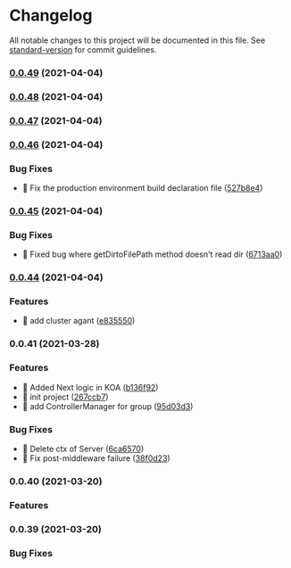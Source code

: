 # Changelog

All notable changes to this project will be documented in this file. See [standard-version](https://github.com/conventional-changelog/standard-version) for commit guidelines.

### [0.0.49](https://github.com/zhaodeezhu/xioo/compare/v0.0.48...v0.0.49) (2021-04-04)

### [0.0.48](https://github.com/zhaodeezhu/xioo/compare/v0.0.47...v0.0.48) (2021-04-04)

### [0.0.47](https://github.com/zhaodeezhu/xioo/compare/v0.0.46...v0.0.47) (2021-04-04)

### [0.0.46](https://github.com/zhaodeezhu/xioo/compare/v0.0.45...v0.0.46) (2021-04-04)


### Bug Fixes

* 🐛 Fix the production environment build declaration file ([527b8e4](https://github.com/zhaodeezhu/xioo/commit/527b8e4355cc41ae4b9de40d60be8038ce435759))

### [0.0.45](https://github.com/zhaodeezhu/xioo/compare/v0.0.44...v0.0.45) (2021-04-04)


### Bug Fixes

* 🐛 Fixed bug where getDirtoFilePath method doesn't read dir ([6713aa0](https://github.com/zhaodeezhu/xioo/commit/6713aa0c35a70b4bf0cc209cd59092f955843a8f))

### [0.0.44](https://github.com/zhaodeezhu/xioo/compare/v0.0.41...v0.0.44) (2021-04-04)


### Features

* 🚀 add cluster agant ([e835550](https://github.com/zhaodeezhu/xioo/commit/e8355506f581425431c8df10b6a9a839ed9b661e))

### 0.0.41 (2021-03-28)


### Features

* 🎸 Added Next logic in KOA ([b136f92](https://github.com/zhaodeezhu/xioo/commit/b136f9202802d6bdd1241dec6fc9eccdec632e4a))
* 🎸 init project ([267ccb7](https://github.com/zhaodeezhu/xioo/commit/267ccb7cf5efafa1ac514a8a94a1eccde42278d3))
* 🚀 add ControllerManager for group ([95d03d3](https://github.com/zhaodeezhu/xioo/commit/95d03d38403ca0a0cb20d89310277df3e3b6f6d5))


### Bug Fixes

* 🐛 Delete ctx of Server ([6ca6570](https://github.com/zhaodeezhu/xioo/commit/6ca6570061d198b071ecc7bbe5d8073b93b77a68))
* 🐛 Fix post-middleware failure ([38f0d23](https://github.com/zhaodeezhu/xioo/commit/38f0d23c2ebff9fe50912c85f0f8a7d172c61044))

### 0.0.40 (2021-03-20)


### Features


### 0.0.39 (2021-03-20)


### Bug Fixes
